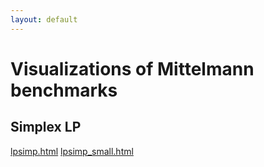 ```yaml
---
layout: default
---
```


# Visualizations of Mittelmann benchmarks

## Simplex LP

[lpsimp.html](lpsimp.html)
[lpsimp_small.html](lpsimp_small.html)